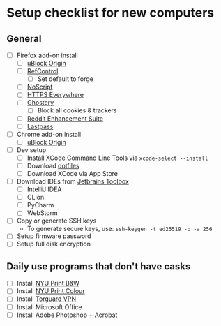 # Setup checklist for new computers
## General
- [ ] Firefox add-on install
	- [ ] [uBlock Origin](https://addons.mozilla.org/en-us/firefox/addon/ublock-origin/)
	- [ ] [RefControl](https://addons.mozilla.org/en-US/firefox/addon/refcontrol/)
		- [ ] Set default to forge
	- [ ] [NoScript](https://addons.mozilla.org/en-US/firefox/addon/noscript/)
	- [ ] [HTTPS Everywhere](https://www.eff.org/https-everywhere)
	- [ ] [Ghostery](https://addons.mozilla.org/en-US/firefox/addon/ghostery/)
		- [ ] Block all cookies & trackers
	- [ ] [Reddit Enhancement Suite](https://addons.mozilla.org/en-US/firefox/addon/reddit-enhancement-suite/)
	- [ ] [Lastpass](https://lastpass.com/misc_download2.php)
- [ ] Chrome add-on install
	- [ ] [uBlock Origin](https://chrome.google.com/webstore/detail/ublock-origin/cjpalhdlnbpafiamejdnhcphjbkeiagm?hl=en)
- [ ] Dev setup
	- [ ] Install XCode Command Line Tools via `xcode-select --install`
	- [ ] Download [dotfiles](https://github.com/JasonYao/dotfiles)
	- [ ] Download XCode via App Store
- [ ] Download IDEs from [Jetbrains Toolbox](https://www.jetbrains.com/toolbox/)
	- [ ] IntelliJ IDEA
	- [ ] CLion
	- [ ] PyCharm
	- [ ] WebStorm
- [ ] Copy or generate SSH keys
	- To generate secure keys, use: `ssh-keygen -t ed25519 -o -a 256`
- [ ] Setup firmware password
- [ ] Setup full disk encryption

## Daily use programs that don't have casks
- [ ] Install [NYU Print B&W](www.nyu.edu/content/dam/nyu/informationTechnology/misc/software/print-service-macv2.pkg)
- [ ] Install [NYU Print Colour](www.nyu.edu/content/dam/nyu/informationTechnology/misc/software/print-service-color-mac-v2.pkg)
- [ ] Install [Torguard VPN](https://torguard.net/downloads.php)
- [ ] Install Microsoft Office
- [ ] Install Adobe Photoshop + Acrobat
